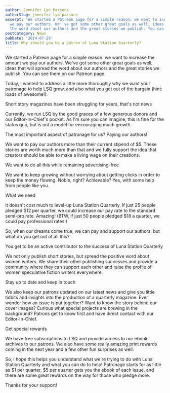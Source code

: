 ```yaml
---
author: Jennifer Lyn Parsons
authorSlug: jennifer-lyn-parsons
excerpt: 'We started a Patreon page for a simple reason: we want to increase the amount
  we pay our authors. We''ve got some other great goals as well, ideas that will spread
  the word about our authors and the great stories we publish. You can see them on...'
postCategory: News
pubDate: '2014-07-29'
title: Why should you be a patron of Luna Station Quarterly?
---
```

We started a Patreon page for a simple reason: we want to increase the amount we pay our authors. We've got some other great goals as well, ideas that will spread the word about our authors and the great stories we publish. You can see them on our Patreon page.

Today, I wanted to address a little more thoroughly why we want your patronage to help LSQ grow, and also what you get out of the bargain (hint: loads of awesome!).

Short story magazines have been struggling for years, that's not news

Currently, we run LSQ by the good graces of a few generous donors and our Editor-In-Chief's pocket. As I'm sure you can imagine, this is fine for the status quo, but is not a model for encouraging much growth.

The most important aspect of patronage for us? Paying our authors!

We want to pay our authors more than their current stipend of $5. These stories are worth much more than that and we fully support the idea that creators should be able to make a living wage on their creations.

We want to do all this while remaining advertising-free

We want to keep growing without worrying about getting clicks in order to keep the money flowing. Noble, right? Achievable? Yes, with some help from people like you.

What we need

It doesn't cost much to level-up Luna Station Quarterly. If just 25 people pledged $12 per quarter, we could increase our pay rate to the standard semi-pro rate. Amazing! (BTW, if just 50 people pledged $18 a quarter, we could pay professional rates!)

So, when our dreams come true, we can pay and support our authors, but what do you get out of all this?

You get to be an active contributor to the success of Luna Station Quarterly

We not only publish short stories, but spread the positive word about women writers. We share their other publishing successes and provide a community where they can support each other and raise the profile of women speculative fiction writers everywhere.

Stay up to date and keep in touch

We also keep our patrons updated on our latest news and give you little tidbits and insights into the production of a quarterly magazine. Ever wonder how an issue is put together? Want to know the story behind our cover images? Curious what special projects are brewing in the background? Patrons get to know first and have direct contact with our Editor-In-Chief.

Get special rewards

We have free subscriptions to LSQ and provide access to our ebook archives to our patrons. We also have some really amazing print rewards coming in the next year and a few other fun surprises as well.

So, I hope this helps you understand what we're trying to do with Luna Station Quarterly and what you can do to help! Patronage starts for as little as $1 per quarter, $5 per quarter gets you the ebook of each issue, and there are some great rewards on the way for those who pledge more.

Thanks for your support!